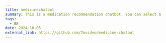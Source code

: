 ```yaml
---
title: medicinechatbot
summary: This is a medication recommendation chatbot. You can select a symptom button or enter your own symptoms to get medication recommendations.
tags:
  - BE
date: 2024-10-05
external_link: https://github.com/Imvideo/medicine-chatbot
---
```

